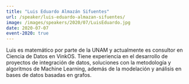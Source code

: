 ```yaml
---
title: "Luis Eduardo Almazán Sifuentes"
url: /speaker/luis-eduardo-almazan-sifuentes/
image: /images/speakers/2020/07/LuisEduardo.jpg
date: 2020-07-07
event-2020: true
---
```


Luis es matemático por parte de la UNAM y actualmente es consultor en Ciencia de Datos en VinkOS. Tiene experiencia en el desarrollo de proyectos de integración de datos, soluciones con la metodología y algoritmos de Machine Learning, además de la modelación y análisis en bases de datos basadas en grafos.